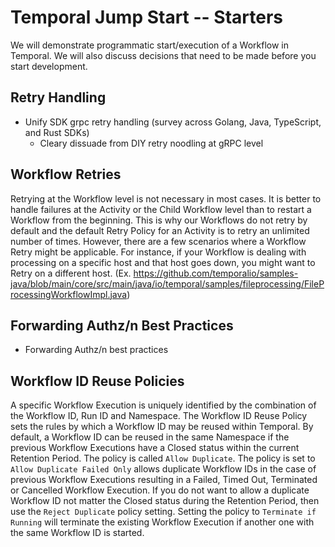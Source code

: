 # Temporal Jump Start -- Starters
We will demonstrate programmatic start/execution of a Workflow in Temporal. We will also discuss decisions that need to be made before you start development. 

## Retry Handling
* Unify SDK grpc retry handling (survey across Golang, Java, TypeScript, and Rust SDKs)
    * Cleary dissuade from DIY retry noodling at gRPC level

## Workflow Retries
Retrying at the Workflow level is not necessary in most cases. It is better to handle failures at the Activity or the Child Workflow level than to restart a Workflow from the beginning. This is why our Workflows do not retry by default and the default Retry Policy for an Activity is to retry an unlimited number of times. However, there are a few scenarios where a Workflow Retry might be applicable. For instance, if your Workflow is dealing with processing on a specific host and that host goes down, you might want to Retry on a different host. (Ex. https://github.com/temporalio/samples-java/blob/main/core/src/main/java/io/temporal/samples/fileprocessing/FileProcessingWorkflowImpl.java) 

## Forwarding Authz/n Best Practices
* Forwarding Authz/n best practices

## Workflow ID Reuse Policies
A specific Workflow Execution is uniquely identified by the combination of the Workflow ID, Run ID and Namespace. The Workflow ID Reuse Policy sets the rules by which a Workflow ID may be reused within Temporal. By default, a Workflow ID can be reused in the same Namespace if the previous Workflow Executions have a Closed status within the current Retention Period. The policy is called `Allow Duplicate`. The policy is set to `Allow Duplicate Failed Only` allows duplicate Workflow IDs in the case of previous Workflow Executions resulting in a Failed, Timed Out, Terminated or Cancelled Workflow Execution. If you do not want to allow a duplicate Workflow ID not matter the Closed status during the Retention Period, then use the `Reject Duplicate` policy setting. Setting the policy to `Terminate if Running` will terminate the existing Workflow Execution if another one with the same Workflow ID is started.
